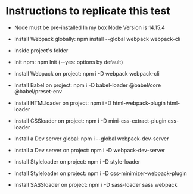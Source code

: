 # Instructions to replicate this test

* Node must be pre-installed
In my box Node Version is 14.15.4

* Install Webpack globally: npm install --global webpack webpack-cli

* Inside project's folder

* Init npm: npm Init      (--yes: options by default)

* Install Webpack on project: npm i -D webpack webpack-cli

* Install Babel on project: npm i -D babel-loader @babel/core @babel/preset-env

* Install HTMLloader on project: npm i -D html-webpack-plugin html-loader

* Install CSSloader on project: npm i -D mini-css-extract-plugin css-loader

* Install a Dev server global: npm i --global webpack-dev-server
* Install a Dev server on project: npm i -D webpack-dev-server

* Install Styleloader on project: npm i -D style-loader
* Install Styleloader on project: npm i -D css-minimizer-webpack-plugin

* Install SASSloader on project: npm i -D sass-loader sass webpack

